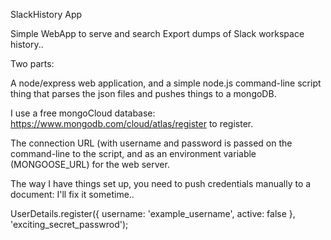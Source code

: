 SlackHistory App

Simple WebApp to serve and search Export dumps of Slack workspace history..

Two parts:

A node/express web application, and a simple node.js command-line script thing that parses the json files and pushes things to a mongoDB.

I use a free mongoCloud database: https://www.mongodb.com/cloud/atlas/register
to register.

The connection URL (with username and password is passed on the command-line to the script, and as an environment variable (MONGOOSE_URL) for the web server.

The way I have things set up, you need to push credentials manually to a document: 
I'll fix it sometime..

UserDetails.register({ username: 'example_username', active: false }, 'exciting_secret_passwrod');


